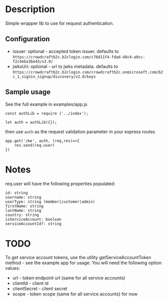 # Description

Simple wrapper lib to use for request authentication.

## Configuration

* issuer: optional - accepted token issuer. defaults to `https://crowdcraftb2c.b2clogin.com/c76d11f4-fdad-48c4-a0cc-f2c4eba3be43/v2.0/`
* jwksUri: optional - url to jwks metadata. defaults to `https://crowdcraftb2c.b2clogin.com/crowdcraftb2c.onmicrosoft.com/b2c_1_signin_signup/discovery/v2.0/keys`

## Sample usage

See the full example in examples/app.js

`const authLib = require ('../index');`

`let auth = authLib({});`

then use `auth` as the request validation parameter in your express routes

```
app.get('/me', auth, (req,res)=>{
    res.send(req.user)
})
```

# Notes

req.user will have the following properties populated:

```
id: string
username: string
userType: string (member|customer|admin)
firstName: string
lastName: string
country: string
isServiceAccount: boolean
serviceAccountId?: string
```

# TODO

To get service account tokens, use the utility getServiceAccountToken method - see the example app for usage.
You will need the following option values:
- url - token endpoint url (same for all service accounts)
- clientId - client id
- clientSecret - client secret
- scope - token scope (same for all service accounts) for now

